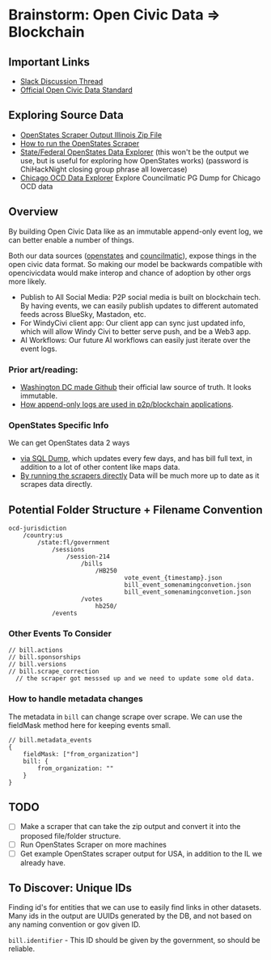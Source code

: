 # Brainstorm: Open Civic Data => Blockchain

## Important Links
- [Slack Discussion Thread](https://chihacknight.slack.com/archives/C047500M5RS/p1744230231887699)
- [Official Open Civic Data Standard](https://open-civic-data.readthedocs.io/en/latest/index.html)

## Exploring Source Data
- [OpenStates Scraper Output Illinois Zip File](https://chihacknight.slack.com/files/U08L58C7ZTJ/F08NL4DGGSU/il_openstates.zip)
- [How to run the OpenStates Scraper](https://docs.openstates.org/contributing/scrapers/#running-your-first-scraper)
- [State/Federal OpenStates Data Explorer](https://jstrieb.github.io/link-lock/#eyJ2IjoiMC4wLjEiLCJlIjoia1V2WEx4YUJnWlUzaXFYODdGbTM4TEd6ajVKVXYyK01tVUxFWXBjSHpoalBqZEZRVE4vRGFGU2hZRjRpRTdxMjBWU3poaS9RNG1wNiIsInMiOiJUTnROd2J3dHNxdjQrSEdlVnV3SzhRPT0iLCJpIjoieEZoK2xtZXJlZTRRMk1JQSJ9) (this won't be the output we use, but is useful for exploring how OpenStates works) (password is ChiHackNight closing group phrase all lowercase)
- [Chicago OCD Data Explorer](https://puddle.datamade.us/chicago_council-347e82e) Explore Councilmatic PG Dump for Chicago OCD data

## Overview

By building Open Civic Data like as an immutable append-only event log, we can better enable a number of things.

Both our data sources ([openstates](https://github.com/openstates/openstates-scrapers) and [councilmatic](https://github.com/datamade/chicago-council-scrapers)), expose things in the open civic data format. So making our model be backwards compatible with opencivicdata would make interop and chance of adoption by other orgs more likely.

- Publish to All Social Media: P2P social media is built on blockchain tech. By having events, we can easily publish updates to different automated feeds across BlueSky, Mastadon, etc.
- For WindyCivi client app: Our client app can sync just updated info, which will allow Windy Civi to better serve push, and be a Web3 app.
- AI Workflows: Our future AI workflows can easily just iterate over the event logs.

### Prior art/reading:
- [Washington DC made Github](https://github.com/DCCouncil/law-xml) their official law source of truth. It looks immutable.
- [How append-only logs are used in p2p/blockchain applications](https://scuttlebot.io/more/protocols/secure-scuttlebutt.html).

### OpenStates Specific Info

We can get OpenStates data 2 ways
- [via SQL Dump](https://open.pluralpolicy.com/data/), which updates every few days, and has bill full text, in addition to a lot of other content like maps data.
- [By running the scrapers directly](https://github.com/openstates/openstates-scrapers) Data will be much more up to date as it scrapes data directly.

## Potential Folder Structure + Filename Convention

```
ocd-jurisdiction
	/country:us
		/state:fl/government
			/sessions
				/session-214
					/bills
						/HB250
								vote_event_{timestamp}.json
								bill_event_somenamingconvetion.json
								bill_event_somenamingconvetion.json
					/votes
						hb250/
			/events
```				

### Other Events To Consider

```
// bill.actions
// bill.sponsorships
// bill.versions
// bill.scrape_correction
  // the scraper got messsed up and we need to update some old data.
```

### How to handle metadata changes

The metadata in `bill` can change scrape over scrape. We can use the fieldMask method here for keeping events small.

```
// bill.metadata_events
{
    fieldMask: ["from_organization"]
    bill: {
        from_organization: ""
    }
}
```

## TODO

- [ ] Make a scraper that can take the zip output and convert it into the proposed file/folder structure.
- [ ] Run OpenStates Scraper on more machines
- [ ] Get example OpenStates scraper output for USA, in addition to the IL we already have.

##  To Discover: Unique IDs
Finding id's for entities that we can use to easily find links in other datasets. Many ids in the output are UUIDs generated by the DB, and not based on any naming convention or gov given ID.

`bill.identifier` - This ID should be given by the government, so should be reliable.
